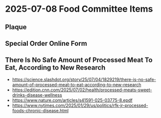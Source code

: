 # 2025-07-08 Food Committee Items

## Plaque

## Special Order Online Form

## There Is No Safe Amount of Processed Meat To Eat, According to New Research


* https://science.slashdot.org/story/25/07/04/1829219/there-is-no-safe-amount-of-processed-meat-to-eat-according-to-new-research
* https://edition.cnn.com/2025/07/02/health/processed-meats-sweet-drinks-disease-wellness
* https://www.nature.com/articles/s41591-025-03775-8.epdf
* https://www.nytimes.com/2025/01/29/us/politics/rfk-jr-processed-foods-chronic-disease.html
